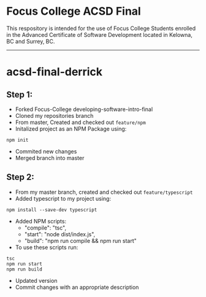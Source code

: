 # Focus College ACSD Final

This respository is intended for the use of Focus College Students enrolled in the Advanced Certificate of Software Development located in Kelowna, BC and Surrey, BC.

---

# acsd-final-derrick

## Step 1:
* Forked Focus-College developing-software-intro-final
* Cloned my repositories branch
* From master, Created and checked out `feature/npm`
* Initalized project as an NPM Package using:
```
npm init
```
* Commited new changes
* Merged branch into master

## Step 2:
* From my master branch, created and checked out `feature/typescript`
* Added typescript to my project using:
```
npm install --save-dev typescript
```
* Added NPM scripts:
  + "compile": "tsc",
  + "start": "node dist/index.js",
  + "build": "npm run compile && npm run start"
* To use these scripts run:
```
tsc
npm run start
npm run build
```
* Updated version
* Commit changes with an appropriate description